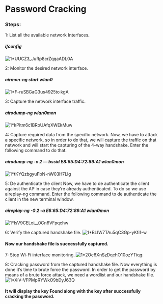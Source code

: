# Password Cracking
### Steps:
1: List all the available network Interfaces.
##### ifconfig
![1*UUCZ3_JuRp8crZqqaADL0A](https://github.com/iamakky24/Exploring-WiFi-Security/assets/73874888/96f65b78-6d6c-4f0a-a5af-ba89a17f05d8)

2: Monitor the desired network interface.
##### airmon-ng start wlan0
![1*F-ruSBGaG3us4925toikgA](https://github.com/iamakky24/Exploring-WiFi-Security/assets/73874888/fd5a7295-0274-4952-88b5-7540e46b4d7f)

3: Capture the network interface traffic.
##### airodump-ng wlan0mon
![1*kPltm6c1BRoUAfqXWEkMuw](https://github.com/iamakky24/Exploring-WiFi-Security/assets/73874888/99f2ec59-ab45-49cf-9866-04f487aaf933)

4: Capture required data from the specific network.
Now, we have to attack a specific network, so in order to do that, we will capture the traffic on that network and will start the capturing of the 4-way handshake. Enter the following command to do that.
##### airodump-ng -c 2 — bssid E8:65:D4:72:89:A1 wlan0mon
![1*tKYQzbgyuFbN-nW03H7Llg](https://github.com/iamakky24/Exploring-WiFi-Security/assets/73874888/449577dd-7cf1-472e-bac3-c8039e086d41)

5: De authenticate the client
Now, we have to de authenticate the client against the AP in case they’re already authenticated. To do so we use aireplay-ng command. Enter the following command to de authenticate the client in the new terminal window.
##### aireplay-ng -0 2 -a E8:65:D4:72:89:A1 wlan0mon
![1*lsV9CELoi__0Cn6VFpqchw](https://github.com/iamakky24/Exploring-WiFi-Security/assets/73874888/fdf61f05-f985-49d5-9618-28c80d43dabc)

6: Verify the captured handshake file.
![1*BLIW7TAu5qC3Gp-yKfi1-w](https://github.com/iamakky24/Exploring-WiFi-Security/assets/73874888/946989ec-9d4d-495f-806a-5bad98d35005)
#### Now our handshake file is successfully captured.

7: Stop Wi-Fi interface monitoring.
![1*2Oc6XnSzDqchO10ozYTiqg](https://github.com/iamakky24/Exploring-WiFi-Security/assets/73874888/31e6b548-3a5c-4b8a-ba98-38719b33be4c)

8: Cracking password from the captured handshake file.
Now everything is done it’s time to brute force the password. In order to get the password by means of a brute force attack, we need a wordlist and our handshake file.
![1*XiV-VFPMpRYWkO9bDyJ63Q](https://github.com/iamakky24/Exploring-WiFi-Security/assets/73874888/75acf195-2403-45ec-bce8-f5ead90af894)
#### It will display the key Found along with the key after successfully cracking the password.
